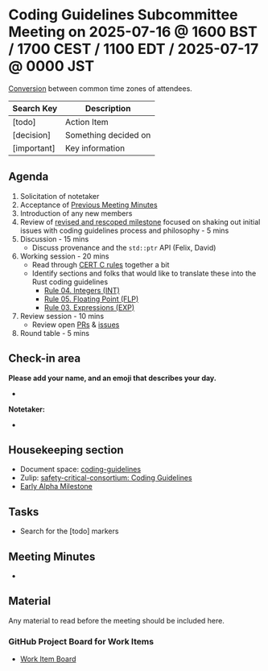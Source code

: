 # **Coding Guidelines Subcommittee Meeting on 2025-07-16 @ 1600 BST / 1700 CEST / 1100 EDT / 2025-07-17 @ 0000 JST**

[Conversion](https://www.worldtimebuddy.com/?qm=1&lid=14,12,5,1850147&h=14&date=2025-7-16&sln=16-17&hf=1) between common time zones of attendees.

| Search Key | Description |
| ----- | ----- |
| \[todo\] | Action Item |
| \[decision\] | Something decided on |
| \[important\] | Key information |

## **Agenda**

1. Solicitation of notetaker  
2. Acceptance of [Previous Meeting Minutes](https://github.com/rustfoundation/safety-critical-rust-consortium/blob/main/subcommittee/coding-guidelines/meetings/2025-07-02/minutes.md)  
3. Introduction of any new members  
4. Review of [revised and rescoped milestone](https://github.com/rustfoundation/safety-critical-rust-coding-guidelines/milestone/1) focused on shaking out initial issues with coding guidelines process and philosophy \- 5 mins  
5. Discussion \- 15 mins  
   * Discuss provenance and the `std::ptr` API (Felix, David)  
6. Working session \- 20 mins  
   * Read through [CERT C rules](https://wiki.sei.cmu.edu/confluence/display/c/2+Rules) together a bit  
   * Identify sections and folks that would like to translate these into the Rust coding guidelines  
     * [Rule 04\. Integers (INT)](https://wiki.sei.cmu.edu/confluence/pages/viewpage.action?pageId=87152052)  
     * [Rule 05\. Floating Point (FLP)](https://wiki.sei.cmu.edu/confluence/pages/viewpage.action?pageId=87152181)  
     * [Rule 03\. Expressions (EXP)](https://wiki.sei.cmu.edu/confluence/pages/viewpage.action?pageId=87152200)  
7. Review session \- 10 mins  
   * Review open [PRs](https://github.com/rustfoundation/safety-critical-rust-coding-guidelines/pulls) & [issues](https://github.com/rustfoundation/safety-critical-rust-coding-guidelines/issues)  
8. Round table \- 5 mins

## **Check-in area**

**Please add your name, and an emoji that describes your day.**

* 

**Notetaker:**

* 

## **Housekeeping section**

* Document space: [coding-guidelines](https://github.com/rustfoundation/safety-critical-rust-consortium/tree/main/subcommittee/coding-guidelines)  
* Zulip: [safety-critical-consortium: Coding Guidelines](https://rust-lang.zulipchat.com/#narrow/channel/445688-safety-critical-consortium/topic/Coding.20Guidelines)  
* [Early Alpha Milestone](https://github.com/rustfoundation/safety-critical-rust-coding-guidelines/milestone/1)

## **Tasks**

* Search for the \[todo\] markers

## **Meeting Minutes**

* 

## **Material**

Any material to read before the meeting should be included here.

### **GitHub Project Board for Work Items**

* [Work Item Board](https://github.com/orgs/rustfoundation/projects/1)

